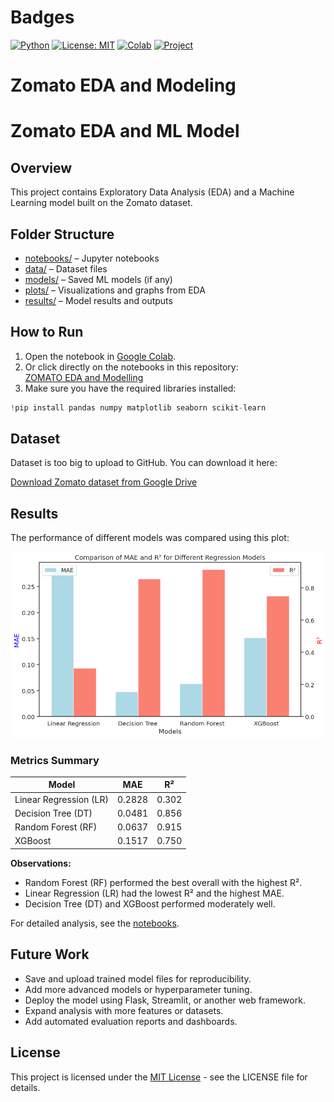 # Badges

[![Python](https://img.shields.io/badge/Python-3.10-blue?logo=python&logoColor=white)](https://www.python.org/)
[![License: MIT](https://img.shields.io/badge/License-MIT-green.svg)](LICENSE)
[![Colab](https://img.shields.io/badge/Open%20in-Colab-orange?logo=googlecolab&logoColor=white)](https://colab.research.google.com/drive/your_colab_file_id)
[![Project](https://img.shields.io/badge/Project-Data%20Science-purple)](#)

# Zomato EDA and Modeling

# Zomato EDA and ML Model

## Overview
This project contains Exploratory Data Analysis (EDA) and a Machine Learning model built on the Zomato dataset.

## Folder Structure
- [notebooks/](notebooks/) – Jupyter notebooks
- [data/](data/) – Dataset files
- [models/](models/) – Saved ML models (if any)
- [plots/](plots/) – Visualizations and graphs from EDA
- [results/](results/) – Model results and outputs

## How to Run

1. Open the notebook in [Google Colab](https://colab.research.google.com/).  
2. Or click directly on the notebooks in this repository:  
   [ZOMATO EDA and Modelling](notebooks/ZOMATO%20EDA%20and%20modelling.ipynb)  
3. Make sure you have the required libraries installed:

```python
!pip install pandas numpy matplotlib seaborn scikit-learn

```
## Dataset

Dataset is too big to upload to GitHub. You can download it here:

[Download Zomato dataset from Google Drive](https://drive.google.com/file/d/1XtwdPLLNdIOMI5xps5z2sQFuCryNATbE/view?usp=sharing)

## Results

The performance of different models was compared using this plot:

![Model Comparison](results/Model%20Comparision.png)

### Metrics Summary

| Model           | MAE           | R²           |
|-----------------|---------------|-------------|
| Linear Regression (LR) | 0.2828        | 0.302       |
| Decision Tree (DT)     | 0.0481        | 0.856       |
| Random Forest (RF)     | 0.0637        | 0.915       |
| XGBoost                | 0.1517        | 0.750       |

**Observations:**  
- Random Forest (RF) performed the best overall with the highest R².  
- Linear Regression (LR) had the lowest R² and the highest MAE.  
- Decision Tree (DT) and XGBoost performed moderately well.  

For detailed analysis, see the [notebooks](notebooks/ZOMATO%20EDA%20and%20modelling.ipynb).

## Future Work

- Save and upload trained model files for reproducibility.  
- Add more advanced models or hyperparameter tuning.  
- Deploy the model using Flask, Streamlit, or another web framework.  
- Expand analysis with more features or datasets.  
- Add automated evaluation reports and dashboards.

## License

This project is licensed under the [MIT License](LICENSE) - see the LICENSE file for details.

